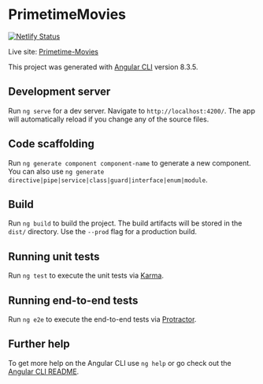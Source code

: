 # PrimetimeMovies

[![Netlify Status](https://api.netlify.com/api/v1/badges/7f2e3897-dcdf-4c29-8f76-3b8edc141a87/deploy-status)](https://app.netlify.com/sites/primetime-movies/deploys)

Live site: [Primetime-Movies](https://primetime-movies.netlify.app/)

This project was generated with [Angular CLI](https://github.com/angular/angular-cli) version 8.3.5.



## Development server

Run `ng serve` for a dev server. Navigate to `http://localhost:4200/`. The app will automatically reload if you change any of the source files.

## Code scaffolding

Run `ng generate component component-name` to generate a new component. You can also use `ng generate directive|pipe|service|class|guard|interface|enum|module`.

## Build

Run `ng build` to build the project. The build artifacts will be stored in the `dist/` directory. Use the `--prod` flag for a production build.

## Running unit tests

Run `ng test` to execute the unit tests via [Karma](https://karma-runner.github.io).

## Running end-to-end tests

Run `ng e2e` to execute the end-to-end tests via [Protractor](http://www.protractortest.org/).

## Further help

To get more help on the Angular CLI use `ng help` or go check out the [Angular CLI README](https://github.com/angular/angular-cli/blob/master/README.md).
